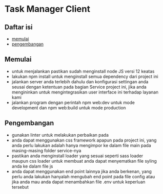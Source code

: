 # Task Manager Client  

## Daftar isi

- [memulai](#memulai)
- [pengembangan](#pengembangan)


## Memulai 
- untuk menjalankan pastikan sudah menginstall node JS versi 12 keatas 
- lakukan npm install untuk menginstall semua dependency dari project ini 
- jalankan server anda terlebih dahulu dan konfigurasi settingan anda seusai dengan ketentuan pada bagian Service project ini, jika anda mengininkan untuk mengintegrasikan user interface ini terhadap layanan kami
- jalankan program dengan perintah npm web:dev untuk mode development dan npm web:build untuk mode production 

## Pengembangan 
- gunakan linter untuk melakukan perbaikan pada 
- anda dapat menggunakan css framework apapun pada project ini, yang anda perlu lakukan adalah hanya mengimpor ke dalam file main pada masing-masing folder service-nya 
- pastikan anda menginstall loader yang sesuai seperti sass loader maupun css loader untuk membuat anda dapat menyematkan file syling anda ke dalam file js
- anda dapat menggunakan end point lainnya jika anda berkenan, yang perlu anda lakukan hanyalah mengubah end point pada file config atau jika anda mau anda dapat menambahkan file .env untuk keperluan tersebut 
